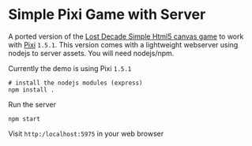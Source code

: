 # Simple Pixi Game with Server

A ported version of the [Lost Decade Simple Html5 canvas game](http://www.lostdecadegames.com/how-to-make-a-simple-html5-canvas-game/) to work with [Pixi](http://www.pixijs.com) `1.5.1`. This version comes with a lightweight webserver using nodejs to server assets. You will need nodejs/npm.  

Currently the demo is using Pixi `1.5.1`

    # install the nodejs modules (express)
    npm install .

Run the server

    npm start

Visit `http:/localhost:5975` in your web browser 



